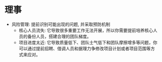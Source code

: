 
# 理事

- 风险管理: 提前识别可能出现的问题, 并采取预防机制
  - 核心人员流失: 它导致很多重要工作无法开展，所以你需要提前培养核心人员的备份人员，搭建合理的团队梯度。
  - 项目进度太近: 它导致质量低下、团队士气低下和团队摩擦增多等问题，你可以通过提前招聘、借调人员和据理力争修改项目计划或者项目范围等方式来应对。
